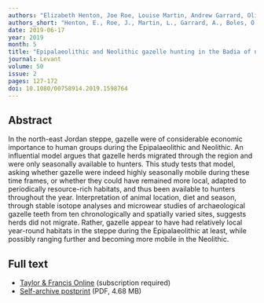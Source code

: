 ```yaml
---
authors: "Elizabeth Henton, Joe Roe, Louise Martin, Andrew Garrard, Oliver Boles, Jamie Lewis, Matthew Thirlwall, and Anne-Lise Jourdon"
authors_short: "Henton, E., Roe, J., Martin, L., Garrard, A., Boles, O., Lewis, J., Thirlwall, M., & Jourdon, A-L."
date: 2019-06-17
year: 2019
month: 5
title: "Epipalaeolithic and Neolithic gazelle hunting in the Badia of north-east Jordan. Reconstruction of seasonal movements of herds by stable isotope and dental microwear analyses"
journal: Levant
volume: 50 
issue: 2
pages: 127-172
doi: 10.1080/00758914.2019.1598764
---
```


## Abstract

In the north-east Jordan steppe, gazelle were of considerable economic importance to human groups during the Epipalaeolithic and Neolithic. An influential model argues that gazelle herds migrated through the region and were only seasonally available to hunters. This study tests that model, asking whether gazelle were indeed highly seasonally mobile during these time frames, or whether they could have remained more local, adapted to periodically resource-rich habitats, and thus been available to hunters throughout the year. Interpretation of animal location, diet and season, through stable isotope analyses and microwear studies of archaeological gazelle teeth from ten chronologically and spatially varied sites, suggests herds did not migrate. Rather, gazelle appear to have had relatively local year-round habitats in the steppe during the Epipalaeolithic at least, while possibly ranging further and becoming more mobile in the Neolithic.

## Full text

* [Taylor & Francis Online](https://www.tandfonline.com/doi/full/10.1080/00758914.2019.1598764) (subscription required)
* [Self-archive postprint](/pdf/Henton_et_al_2019.pdf) (PDF, 4.68 MB)
